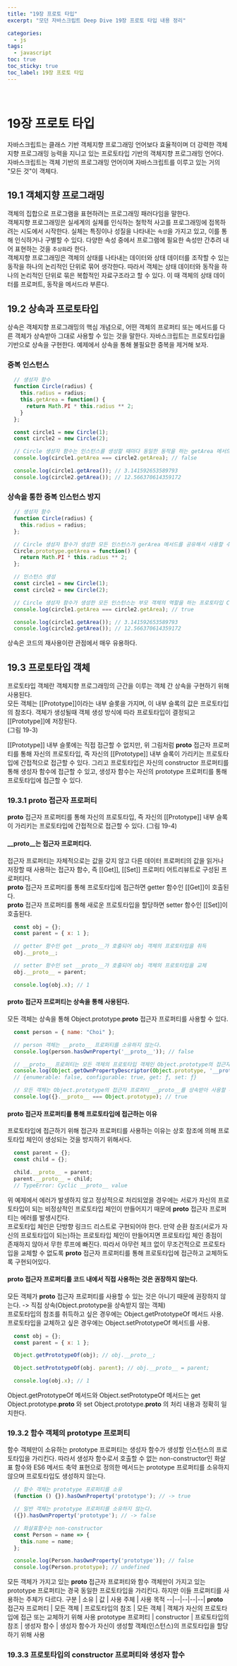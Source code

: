 ```yaml
---
title: "19장 프로토 타입"
excerpt: "모던 자바스크립트 Deep Dive 19장 프로토 타입 내용 정리"

categories:
  - js
tags:
  - javascript
toc: true
toc_sticky: true
toc_label: 19장 프로토 타입
---
```

<br/>


# 19장 프로토 타입

자바스크립트는 클래스 기반 객체지향 프로그래밍 언어보다 효율적이며 더 강력한 객체지향 프로그래밍 능력을 지니고 있는 프로토타입 기반의 객체지향 프로그래밍 언어다. 자바스크립트는 객체 기반의 프로그래밍 언어이며 자바스크립트를 이루고 있는 거의 "모든 것"이 객체다.

## 19.1 객체지향 프로그래밍
객체의 집합으로 프로그램을 표현하려는 프로그래밍 패러다임을 말한다.  
객체지향 프로그래밍은 실세계의 실체를 인식하는 철학적 사고를 프로그래밍에 접목하려는 시도에서 시작한다. 실체는 특징이나 성질을 나타내는 `속성`을 가지고 있고, 이를 통해 인식하거나 구별할 수 있다. 다양한 속성 중에서 프로그램에 필요한 속성만 간추려 내어 표현하는 것을 `추상화`라 한다.  
객체지향 프로그래밍은 객체의 상태를 나타내는 데이터와 상태 데이터를 조작할 수 있는 동작을 하나의 논리적인 단위로 묶어 생각한다. 따라서 객체는 상태 데이터와 동작을 하나의 논리적인 단위로 묶은 복합적인 자료구조라고 할 수 있다. 이 때 객체의 상태 데이터를 프로퍼트, 동작을 메서드라 부른다.

## 19.2 상속과 프로토타입
상속은 객체지향 프로그래밍의 핵심 개념으로, 어떤 객체의 프로퍼티 또는 메서드를 다른 객체가 상속받아 그대로 사용할 수 있는 것을 말한다.
자바스크립트는 프로토타입을 기반으로 상속을 구현한다. 예제에서 상속을 통해 불필요한 중복을 제거해 보자. 

### 중복 인스턴스
```javascript
  // 생성자 함수
  function Circle(radius) {
    this.radius = radius;
    this.getArea = function() {
      return Math.PI * this.radius ** 2;
    }
  };

  const circle1 = new Circle(1);
  const circle2 = new Circle(2);

  // Circle 생성자 함수는 인스턴스를 생성할 때마다 동일한 동작을 하는 getArea 메서드를 중복 생성하고 모든 인스턴스가 중복 소유한다.
  console.log(circle1.getArea === circle2.getArea); // false

  console.log(circle1.getArea()); // 3.141592653589793
  console.log(circle2.getArea()); // 12.566370614359172
```
### 상속을 통한 중복 인스턴스 방지
```javascript
  // 생성자 함수
  function Circle(radius) {
    this.radius = radius;
  };

  // Circle 생성자 함수가 생성한 모든 인스턴스가 gerArea 메서드를 공유해서 사용할 수 있도록 프로토타입에 추가
  Circle.prototype.getArea = function() {
    return Math.PI * this.radius ** 2;
  };

  // 인스턴스 생성
  const circle1 = new Circle(1);
  const circle2 = new Circle(2);

  // Circle 생성자 함수가 생성한 모든 인스턴스는 부모 객체의 역할을 하는 프로토타입 Circle.prototype으로부터 getArea 메서드를 상속받는다.
  console.log(circle1.getArea === circle2.getArea); // true

  console.log(circle1.getArea()); // 3.141592653589793
  console.log(circle2.getArea()); // 12.566370614359172
```
상속은 코드의 재사용이란 관점에서 매우 유용하다.


## 19.3 프로토타입 객체
프로토타입 객체란 객체지향 프로그래밍의 근간을 이루는 객체 간 상속을 구현하기 위해 사용된다.  
모든 객체는 [[Prototype]]이라는 내부 슬롯을 가지며, 이 내부 슬록의 값은 프로토타입의 참조다. 객체가 생성될때 객체 생성 방식에 따라 프로토타입이 결정되고 [[Prototype]]에 저장된다.  
(그림 19-3)

[[Prototype]] 내부 슬롯에는 직접 접근할 수 없지만, 위 그림처럼 __proto__ 접근자 프로퍼티를 통해 자신의 프로토타입, 즉 자신의 [[Prototype]] 내부 슬록이 가리키는 프로토타입에 간접적으로 접근할 수 있다. 그리고 프로토타입은 자신의 constructor 프로퍼티를 통해 생성자 함수에 접근할 수 있고, 생성자 함수는 자신의 prototype 프로퍼티를 통해 프로토타입에 접근할 수 있다.

 ### 19.3.1 __proto__ 접근자 프로퍼티
__proto__ 접근자 프로퍼티를 통해 자신의 프로토타입, 즉 자신의 [[Prototype]] 내부 슬록이 가리키는 프로토타입에 간접적으로 접근할 수 있다.
(그림 19-4)

#### __proto__는 접근자 프로퍼티다.
접근자 프로퍼티는 자체적으로는 값을 갖지 않고 다른 데이터 프로퍼티의 값을 읽거나 저장할 때 사용하는 접근자 함수, 즉 [[Get]], [[Set]] 프로퍼티 어트리뷰트로 구성된 프로퍼티다.   
__proto__ 접근자 프로퍼티를 통해 프로토타입에 접근하면 getter 함수인 [[Get]]이 호출된다.   
__proto__ 접근자 프로퍼티를 통해 새로운 프로토타입을 할당하면 setter 함수인 [[Set]]이 호출된다. 

```javascript
  const obj = {};
  const parent = { x: 1 };

  // getter 함수인 get __proto__가 호출되어 obj 객체의 프로토타입을 취득
  obj.__proto__; 

  // setter 함수인 set __proto__가 호출되어 obj 객체의 프로토타입을 교체
  obj.__proto__ = parent; 

  console.log(obj.x); // 1
```

#### __proto__ 접근자 프로퍼티는 상속을 통해 사용된다.
모든 객체는 상속을 통해 Object.prototype.__proto__ 접근자 프로퍼티를 사용할 수 있다.

```javascript
  const person = { name: "Choi" };

  // person 객체는 __proto__ 프로퍼티를 소유하지 않는다.
  console.log(person.hasOwnProperty('__proto__')); // false

  // __proto__ 프로퍼티는 모든 객체의 프로토타입 객체인 Object.prototype의 접근자 프로퍼티다.
  console.log(Object.getOwnPropertyDescriptor(Object.prototype, '__proto__'));
  // {enumerable: false, configurable: true, get: ƒ, set: ƒ}

  // 모든 객체는 Object.prototype의 접근자 프로퍼티 __proto__를 상속받아 사용할 수 있다.
  console.log({}.__proto__ === Object.prototype); // true
```

#### __proto__ 접근자 프로퍼티를 통해 프로토타입에 접근하는 이유
프로토타입에 접근하기 위해 접근자 프로퍼티를 사용하는 이유는 상호 참조에 의해 프로토타입 체인이 생성되는 것을 방지하기 위해서다.
```javascript
  const parent = {};
  const child = {};

  child.__proto__ = parent;
  parent.__proto__ = child;
  // TypeError: Cyclic __proto__ value
```
위 예제에서 에러가 발생하지 않고 정상적으로 처리되었을 경우에는 서로가 자신의 프로토타입이 되는 비정상적인 프로토타입 체인이 만들어지기 때문에 __proto__ 접근자 프로퍼티는 에러를 발생시킨다.  
프로토타입 체인은 단방향 링크드 리스트로 구현되어야 한다. 만약 순환 참조(서로가 자신의 프로토타입이 되는)하는 프로토타입 체인이 만들어지면 프로토타입 체인 종점이 존재하지 않아서 무한 루프에 빠진다. 따라서 아무런 체크 없이 무조건적으로 프로토타입을 교체할 수 없도록 __proto__ 접근자 프로퍼티를 통해 프로토타입에 접근하고 교체하도록 구현되어있다.

#### __proto__ 접근자 프로퍼티를 코드 내에서 직접 사용하는 것은 권장하지 않는다.
모든 객체가 __proto__ 접근자 프로퍼티를 사용할 수 있는 것은 아니기 때문에 권장하지 않는다. -> 직접 상속(Object.prototype을 상속받지 않는 객체)  
프로토타입의 참조를 취득하고 싶은 경우에는 Object.getPrototypeOf 메서드 사용.  
프로토타입을 교체하고 싶은 경우에는 Object.setPrototypeOf 메서드를 사용.
```javascript
  const obj = {};
  const parent = { x: 1 };

  Object.getPrototypeOf(obj); // obj.__proto__;

  Object.setPrototypeOf(obj. parent); // obj.__proto__ = parent;

  console.log(obj.x); // 1
```
Object.getPrototypeOf 메서드와 Object.setPrototypeOf 메서드는 get Object.prototype.__proto__ 와 set Object.prototype.__proto__ 의 처리 내용과 정확히 일치한다.

### 19.3.2 함수 객체의 prototype 프로퍼티
함수 객체만이 소유하는 prototype 프로퍼티는 생성자 함수가 생성할 인스턴스의 프로토타입을 가리킨다. 따라서 생성자 함수로서 호출할 수 없는 non-constructor인 화살표 함수와 ES6 메서드 축약 표현으로 정의한 메서드는 prototype 프로퍼티를 소유하지 않으며 프로토타입도 생성하지 않는다.
```javascript
  // 함수 객체는 prototype 프로퍼티를 소유
  (function () {}).hasOwnProperty('prototype'); // -> true

  // 일반 객체는 prototype 프로퍼티를 소유하지 않는다.
  ({}).hasOwnProperty('prototype'); // -> false

  // 화살표함수는 non-constructor
  const Person = name => {
    this.name = name;
  };

  console.log(Person.hasOwnProperty('prototype')); // false
  console.log(Person.prototype); // undefined
```
모든 객체가 가지고 있는 __proto__ 접근자 프로퍼티와 함수 객체만이 가지고 있는 prototype 프로퍼티는 경국 동일한 프로토타입을 가리킨다. 하지만 이들 프로퍼티를 사용하는 주체가 다르다.
구분 | 소유 | 값 | 사용 주체 | 사용 목적
--|--|--|--|--|
__proto__ 접근자 프로퍼티 | 모든 객체 | 프로토타입의 참조 | 모든 객체 | 객체가 자신의 프로토타입에 접근 또는 교체하기 위해 사용
prototype 프로퍼티 | constructor | 프로토타입의 참조 | 생성자 함수 | 생성자 함수가 자신이 생성할 객체(인스턴스)의 프로토타입을 할당하기 위해 사용


### 19.3.3 프로토타입의 constructor 프로퍼티와 생성자 함수
